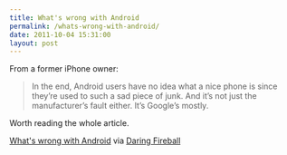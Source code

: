 ```yaml
---
title: What's wrong with Android
permalink: /whats-wrong-with-android/
date: 2011-10-04 15:31:00
layout: post
---
```


From a former iPhone owner: 

> In the end, Android users have no idea what a nice phone is since they’re used to such a sad piece of junk. And it’s not just the manufacturer’s fault either. It’s Google’s mostly.

Worth reading the whole article. 

[What's wrong with Android](http://jawcl.com/post/10648454899/whats-wrong-with-android) via [Daring Fireball](http://daringfireball.net)